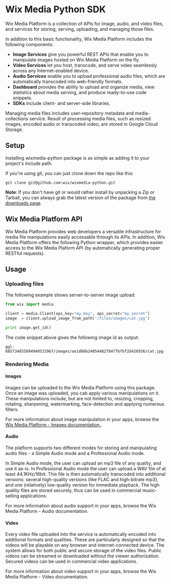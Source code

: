 
Wix Media Python SDK
====================

Wix Media Platform is a collection of APIs for image, audio, and video files, and services for storing, serving, uploading, and managing those files.

In addition to this basic functionality, Wix Media Platform includes the following components: 
* **Image Services** give you powerful REST APIs that enable you to manipulate images hosted on Wix Media Platform on the fly.
* **Video Services** let you host, transcode, and serve video seamlessly across any Internet-enabled device. 
* **Audio Services** enable you to upload professional audio files, which are automatically transcoded into web-friendly formats.
* **Dashboard** provides the ability to upload and organize media, view statistics about media serving, and produce ready-to-use code snippets. 
* **SDKs** include client- and server-side libraries.

Managing media files includes user-repository metadata and media-collections service. Result of processing media files, such as resized images, encoded audio or transcoded video, are stored in Google Cloud Storage.

## Setup ##

Installing wixmedia-python package is as simple as adding it to your project's include path.  

If you're using git, you can just clone down the repo like this:

```
git clone git@github.com:wix/wixmedia-python.git
```

__Note__: If you don't have git or would rather install by unpacking a Zip or Tarball, you can always grab the latest version of the package from [the downloads page](https://github.com/wix/wixmedia-python/archive/master.zip). 


## Wix Media Platform API ##

Wix Media Platform provides web developers a versatile infrastructure for media file manipulations easily accessable through its APIs. 
In addition, Wix Media Platform offers the following Python wrapper, which provides easier access to the Wix Media Plaform API (by automatically generating proper RESTful requests).

## Usage ##

### Uploading files ###

The following example shows server-to-server image upload:

```python
from wix import media

client = media.Client(api_key="my_key", api_secret="my_secret")
image  = client.upload_image_from_path('/files/images/cat.jpg')

print image.get_id()
```

The code snippet above gives the following image id as output:
```
ggl-685734655894940532967/images/ae1d86b24054482f8477bfbf2d426936/cat.jpg
```

### Rendering Media ###

#### Images ####
Images can be uploaded to the Wix Media Platform using this package.
Once an image was uploaded, you cab apply various manipulations on it. These manipulations include, but are not limited to, resizing, cropping, rotating, sharpening, watermarking, face-detection and applying numerous filters. 

For more information about image manipulation in your apps, browse the [Wix Media Platform - Images documentation.](https://github.com/wix/wixmedia-python/blob/master/images.md).

#### Audio ####
The platform supports two different modes for storing and manipulating audio files - a Simple Audio mode and a Professional Audio mode.

In Simple Audio mode, the user can upload an mp3 file of any quality, and use it as-is. In Professional Audio mode the user can upload a WAV file of at least 44.1KHz/16bit. This file is then automatically transcoded into additional versions: several high-quality versions (like FLAC and high-bitrate mp3), and one (relatively) low-quality version for immediate playback. The high quality files are stored securely, thus can be used in commercial music-selling applications.

For more information about audio support in your apps, browse the Wix Media Platform - Audio documentation.

#### Video ####
Every video file uploaded into the service is automatically encoded into additional formats and qualities. These are particularly designed so that the videos will be playable on any browser and internet-connected device.
The system allows for both public and secure storage of the video files. Public videos can be streamed or downloaded without the viewer authorization. Secured videos can be used in commercial video applications.

For more information about video support in your apps, browse the Wix Media Platform - Video documentation.
